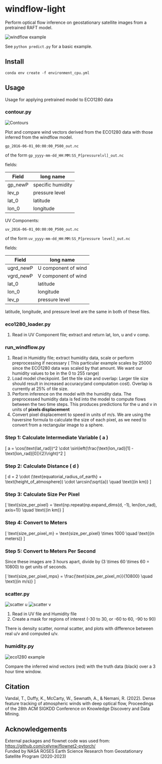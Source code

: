 # windflow-light 

Perform optical flow inference on geostationary satellite images from a pretrained RAFT model. 

![windflow example](./humidity_plots/Humidity.png)

See  `python predict.py` for a basic example.

## Install

`conda env create -f environment_cpu.yml`

## Usage

Usage for applying pretrained model to ECO1280 data

### contour.py

![Contours](./contour_plots/combined_quiver.png)

Plot and compare wind vectors derived from the ECO1280 data with those inferred from the windflow model.

`gp_2016-06-01_00:00:00_P500_out.nc`

of the form `gp_yyyy-mm-dd_HH:MM:SS_P[pressurelvl]_out.nc`

fields:

| Field | long name |
| --- | --- |
| gp_newP | specific humidity |
| lev_p | pressure level |
| lat_0 | latitude |
| lon_0 | longitude |

UV Components:

`uv_2016-06-01_00:00:00_P500_out.nc`

of the form `uv_yyyy-mm-dd_HH:MM:SS_P[pressure level]_out.nc`

fields:

| Field | long name |
| --- | --- |
| ugrd_newP | U component of wind |
| vgrd_newP | V component of wind |
| lat_0 | latitude |
| lon_0 | longitude |
| lev_p | pressure level |

latitude, longitude, and pressure level are the same in both of these files. 

### eco1280_loader.py

1. Read in UV Component file; extract and return lat, lon, u and v comp. 

### run_windflow.py

1. Read in Humidity file; extract humidity data, scale  or perform preprocessing if necessary ( This particular example scales by 25000 since the ECO1280 data was scaled by that amount. We want our humidity values to be in the 0 to 255 range)
2. Load model checkpoint. Set the tile size and overlap: Larger tile size should result in increased accuracy(and computation cost). Overlap is currently at 25% of tile size.
3. Perform inference on the model with the humidity data. The preprocessed humidity data is fed into the model to compute flows between the two time steps. This produces predictions for the u and v in units of **pixels displacement**
4. Convert pixel displacement to speed in units of m/s. We are using the haversine formula to calculate the size of each pixel, as we need to convert from a rectangular image to a sphere.

### Step 1: Calculate Intermediate Variable \( a \)

\[ 
a = \cos(\text{lat\_rad})^2 \cdot \sin\left(\frac{\text{lon\_rad}[1] - \text{lon\_rad}[0]}{2}\right)^2 
\]

### Step 2: Calculate Distance \( d \)

\[ 
d = 2 \cdot (\text{equatorial\_radius\_of\_earth} + \text{height\_of\_atmosphere}) \cdot \arcsin(\sqrt{a}) \quad \text{(in km)}
\]

### Step 3: Calculate Size Per Pixel

\[ 
\text{size\_per\_pixel} = \text{np.repeat(np.expand\_dims(d, -1), len(lon\_rad), axis=1)} \quad \text{(in km)}
\]

### Step 4: Convert to Meters

\[ 
\text{size\_per\_pixel\_m} = \text{size\_per\_pixel} \times 1000 \quad \text{(in meters)}
\]

### Step 5: Convert to Meters Per Second

Since these images are 3 hours apart, divide by \(3 \times 60 \times 60 = 10800\) to get units of seconds.

\[ 
\text{size\_per\_pixel\_mps} = \frac{\text{size\_per\_pixel\_m}}{10800} \quad \text{(in m/s)}
\]


### scatter.py

![scatter u](./scatterplots/scatter_density.ucomp_500_90to90_pixel.png)
![scatter v](./scatterplots/scatter_density.vcomp_500_90to90_pixel.png)


1. Read in UV file and Humidity file
2. Create a mask for regions of interest (-30 to 30, or -60 to 60, -90 to 90)

There is density scatter, normal scatter, and plots with difference between real u/v and computed u/v. 

### humidity.py

![eco1280 example](./humidity_plots/combined_humidity_quivers.gif)

Compare the inferred wind vectors (red) with the truth data (black) over a 3 hour time window.
 
## Citation

Vandal, T., Duffy, K., McCarty, W., Sewnath, A., & Nemani, R. (2022). Dense feature tracking of atmospheric winds with deep optical flow, Proceedings of the 28th ACM SIGKDD Conference on Knowledge Discovery and Data Mining.

## Acknowledgements

External packages and flownet code was used from: https://github.com/celynw/flownet2-pytorch/ <br>
Funded by NASA ROSES Earth Science Research from Geostationary Satellite Program (2020-2023)
